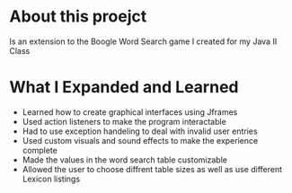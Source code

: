 # About this proejct

Is an extension to the Boogle Word Search game I created for my Java II Class

# What I Expanded and Learned

- Learned how to create graphical interfaces using Jframes
- Used action listeners to make the program interactable
- Had to use exception handeling to deal with invalid user entries
- Used custom visuals and sound effects to make the experience complete
- Made the values in the word search table customizable
- Allowed the user to choose diffrent table sizes as well as use different Lexicon listings
